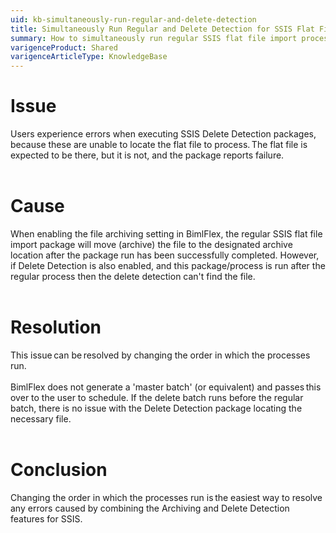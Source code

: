 ```yaml
---
uid: kb-simultaneously-run-regular-and-delete-detection
title: Simultaneously Run Regular and Delete Detection for SSIS Flat File Import with Archiving Enabled
summary: How to simultaneously run regular SSIS flat file import processes and delete detection when file archiving has been enabled
varigenceProduct: Shared
varigenceArticleType: KnowledgeBase
---
```

# Issue

Users experience errors when executing SSIS Delete Detection packages, because these are unable to locate the flat file to process. The flat file is expected to be there, but it is not, and the package reports failure.   
 

# Cause

When enabling the file archiving setting in BimlFlex, the regular SSIS flat file import package will move (archive) the file to the designated archive location after the package run has been successfully completed. However, if Delete Detection is also enabled, and this package/process is run after the regular process then the delete detection can't find the file.   
 

# Resolution

This issue can be resolved by changing the order in which the processes run.    
   
BimlFlex does not generate a 'master batch' (or equivalent) and passes this over to the user to schedule. If the delete batch runs before the regular batch, there is no issue with the Delete Detection package locating the necessary file.   
 

# Conclusion

Changing the order in which the processes run is the easiest way to resolve any errors caused by combining the Archiving and Delete Detection features for SSIS.